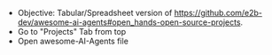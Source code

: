 -  Objective: Tabular/Spreadsheet version of https://github.com/e2b-dev/awesome-ai-agents#open_hands-open-source-projects.
-  Go to  "Projects" Tab from top
-  Open awesome-AI-Agents file

 
